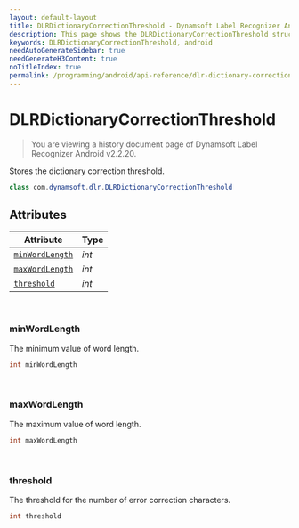 ```yaml
---
layout: default-layout
title: DLRDictionaryCorrectionThreshold - Dynamsoft Label Recognizer Android Class
description: This page shows the DLRDictionaryCorrectionThreshold struct of Dynamsoft Label Recognizer for Android Language.
keywords: DLRDictionaryCorrectionThreshold, android
needAutoGenerateSidebar: true
needGenerateH3Content: true
noTitleIndex: true
permalink: /programming/android/api-reference/dlr-dictionary-correction-threshold.html
---
```



# DLRDictionaryCorrectionThreshold

> You are viewing a history document page of Dynamsoft Label Recognizer Android v2.2.20.

Stores the dictionary correction threshold.

```java
class com.dynamsoft.dlr.DLRDictionaryCorrectionThreshold
```

## Attributes
  
| Attribute | Type |
|---------- | ---- |
| [`minWordLength`](#minwordlength) | *int* |
| [`maxWordLength`](#maxwordlength) | *int* |
| [`threshold`](#threshold) | *int* |

&nbsp;

### minWordLength

The minimum value of word length.

```java
int minWordLength
```

&nbsp;

### maxWordLength

The maximum value of word length.

```java
int maxWordLength
```

&nbsp;

### threshold

The threshold for the number of error correction characters.

```java
int threshold
```
